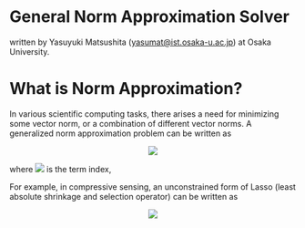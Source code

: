 # General Norm Approximation Solver

written by Yasuyuki Matsushita (yasumat@ist.osaka-u.ac.jp) at Osaka University.

# What is Norm Approximation?

In various scientific computing tasks, there arises a need for minimizing some vector norm, 
or a combination of different vector norms. A generalized norm approximation problem can be written as
<p align="center">
<img src="http://latex.codecogs.com/gif.latex?%5Cmin_%5Cmathbf%7Bx%7D%20%5Csum_%7Bk%3D1%7D%5EK%20%5Clambda_k%20%5C%7C%5Cmathbf%7BA%7D_k%20%5Cmathbf%7Bx%7D%20-%20%5Cmathbf%7Bb%7D_k%20%5C%7C_%7Bp_k%7D%5E%7Bp_k%7D">
</p>
where <img src="http://latex.codecogs.com/gif.latex?k%3D%5Cleft%5C%7B1%2C%20%5Cldots%2C%20K%5Cright%5C%7D"> is the term index,
 

For example, in compressive sensing, 
an unconstrained form of Lasso (least absolute shrinkage and selection operator) can be written as
<p align="center">
<img src="https://latex.codecogs.com/gif.latex?%5Cmin_%7B%5Cmathbf%7Bx%7D%7D%20%5C%7C%5Cmathbf%7BA%7D%20%5Cmathbf%7Bx%7D%20-%5Cmathbf%7Bb%7D%5C%7C_2%5E2%20&plus;%20%5Clambda%20%5C%7C%5Cmathbf%7Bx%7D%5C%7C_1">
</p>



